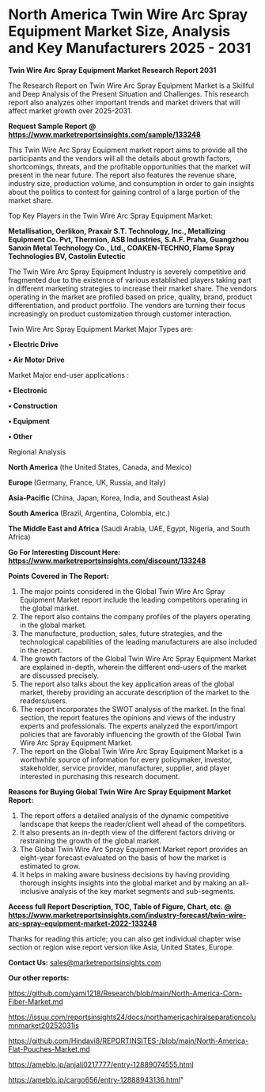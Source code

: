 # North America Twin Wire Arc Spray Equipment Market Size, Analysis and Key Manufacturers 2025 - 2031

<strong>Twin Wire Arc Spray Equipment Market Research Report 2031</strong>

The Research Report on Twin Wire Arc Spray Equipment Market is a Skillful and Deep Analysis of the Present Situation and Challenges. This research report also analyzes other important trends and market drivers that will affect market growth over 2025-2031.

<strong>Request Sample Report @ <a href=https://www.marketreportsinsights.com/sample/133248>https://www.marketreportsinsights.com/sample/133248</a></strong>

This Twin Wire Arc Spray Equipment market report aims to provide all the participants and the vendors will all the details about growth factors, shortcomings, threats, and the profitable opportunities that the market will present in the near future. The report also features the revenue share, industry size, production volume, and consumption in order to gain insights about the politics to contest for gaining control of a large portion of the market share.

Top Key Players in the Twin Wire Arc Spray Equipment Market:

<strong>Metallisation, Oerlikon, Praxair S.T. Technology, Inc., Metallizing Equipment Co. Pvt, Thermion, ASB Industries, S.A.F. Praha, Guangzhou Sanxin Metal Technology Co., Ltd., COAKEN-TECHNO, Flame Spray Technologies BV, Castolin Eutectic</strong>

The Twin Wire Arc Spray Equipment Industry is severely competitive and fragmented due to the existence of various established players taking part in different marketing strategies to increase their market share. The vendors operating in the market are profiled based on price, quality, brand, product differentiation, and product portfolio. The vendors are turning their focus increasingly on product customization through customer interaction.

Twin Wire Arc Spray Equipment Market Major Types are:

<strong>• Electric Drive

• Air Motor Drive</strong>

Market Major end-user applications :

<strong>• Electronic

• Construction

• Equipment

• Other</strong>

Regional Analysis

</u><strong><b>North America</b></strong> (the United States, Canada, and Mexico)

<strong><b>Europe </b></strong>(Germany, France, UK, Russia, and Italy)

<strong><b>Asia-Pacific</b></strong> (China, Japan, Korea, India, and Southeast Asia)

<strong><b>South America</b></strong> (Brazil, Argentina, Colombia, etc.)

<strong><b>The Middle East and Africa</b></strong> (Saudi Arabia, UAE, Egypt, Nigeria, and South Africa)

<strong>Go For Interesting Discount Here: <a href=https://www.marketreportsinsights.com/discount/133248>https://www.marketreportsinsights.com/discount/133248</a></strong>

<strong>Points Covered in The Report:</strong>
<ol>
  <li>The major points considered in the Global Twin Wire Arc Spray Equipment Market report include the leading competitors operating in the global market.</li>
  <li>The report also contains the company profiles of the players operating in the global market.</li>
  <li>The manufacture, production, sales, future strategies, and the technological capabilities of the leading manufacturers are also included in the report.</li>
  <li>The growth factors of the Global Twin Wire Arc Spray Equipment Market are explained in-depth, wherein the different end-users of the market are discussed precisely.</li>
  <li>The report also talks about the key application areas of the global market, thereby providing an accurate description of the market to the readers/users.</li>
  <li>The report incorporates the SWOT analysis of the market. In the final section, the report features the opinions and views of the industry experts and professionals. The experts analyzed the export/import policies that are favorably influencing the growth of the Global Twin Wire Arc Spray Equipment Market.</li>
  <li>The report on the Global Twin Wire Arc Spray Equipment Market is a worthwhile source of information for every policymaker, investor, stakeholder, service provider, manufacturer, supplier, and player interested in purchasing this research document.</li>
</ol>
<strong>Reasons for Buying Global Twin Wire Arc Spray Equipment Market Report:</strong>

<ol>
  <li>The report offers a detailed analysis of the dynamic competitive landscape that keeps the reader/client well ahead of the competitors.</li>
  <li>It also presents an in-depth view of the different factors driving or restraining the growth of the global market.</li>
  <li>The Global Twin Wire Arc Spray Equipment Market report provides an eight-year forecast evaluated on the basis of how the market is estimated to grow.</li>
  <li>It helps in making aware business decisions by having providing thorough insights insights into the global market and by making an all-inclusive analysis of the key market segments and sub-segments.</li>
</ol>
<strong>Access full Report Description, TOC, Table of Figure, Chart, etc. @ <a href=https://www.marketreportsinsights.com/industry-forecast/twin-wire-arc-spray-equipment-market-2022-133248>https://www.marketreportsinsights.com/industry-forecast/twin-wire-arc-spray-equipment-market-2022-133248</a></strong>


Thanks for reading this article; you can also get individual chapter wise section or region wise report version like Asia, United States, Europe.

<strong>Contact Us:</strong>
sales@marketreportsinsights.com

<strong>Our other reports:</strong>

<a href=https://github.com/yami1218/Research/blob/main/North-America-Corn-Fiber-Market.md>https://github.com/yami1218/Research/blob/main/North-America-Corn-Fiber-Market.md</a>

<a href=https://issuu.com/reportsinsights24/docs/northamericachiralseparationcolumnmarket20252031is>https://issuu.com/reportsinsights24/docs/northamericachiralseparationcolumnmarket20252031is</a>

<a href=https://github.com/Hindavi8/REPORTINSITES-/blob/main/North-America-Flat-Pouches-Market.md>https://github.com/Hindavi8/REPORTINSITES-/blob/main/North-America-Flat-Pouches-Market.md</a>

<a href=https://ameblo.jp/anjali0217777/entry-12889074555.html>https://ameblo.jp/anjali0217777/entry-12889074555.html</a>

<a href=https://ameblo.jp/cargo656/entry-12888943136.html>https://ameblo.jp/cargo656/entry-12888943136.html</a>"
